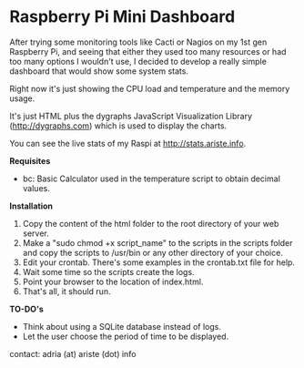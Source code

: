 Raspberry Pi Mini Dashboard
==============

After trying some monitoring tools like Cacti or Nagios on my 1st gen Raspberry Pi, and seeing that either they used too 
many resources or had too many options I wouldn't use, I decided to develop a really simple dashboard that would show 
some system stats.

Right now it's just showing the CPU load and temperature and the memory usage.

It's just HTML plus the dygraphs JavaScript Visualization Library (http://dygraphs.com) which is used to display the charts.

You can see the live stats of my Raspi at http://stats.ariste.info.


**Requisites**
* bc: Basic Calculator used in the temperature script to obtain decimal values.


**Installation**

1. Copy the content of the html folder to the root directory of your web server.
2. Make a "sudo chmod +x script_name" to the scripts in the scripts folder and copy the scripts to /usr/bin or
any other directory of your choice.
3. Edit your crontab. There's some examples in the crontab.txt file for help.
4. Wait some time so the scripts create the logs.
5. Point your browser to the location of index.html.
6. That's all, it should run.


**TO-DO's**

- Think about using a SQLite database instead of logs.
- Let the user choose the period of time to be displayed.

contact: adria (at) ariste (dot) info
